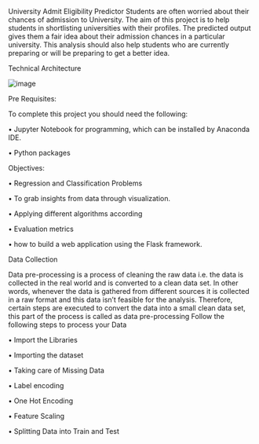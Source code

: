 University Admit Eligibility Predictor
Students are often worried about their chances of admission to University. The aim of this project is to help students in shortlisting universities with their profiles. The predicted output gives them a fair idea about their admission chances in a particular university. This analysis should also help students who are currently preparing or will be preparing to get a better idea.

Technical Architecture

![image](https://user-images.githubusercontent.com/117582789/200187612-dd0d026b-31db-49bf-beaf-d9937da422d1.png)

Pre Requisites:

To complete this project you should need the following:

•	Jupyter Notebook for programming, which can be installed by Anaconda IDE.

•	Python packages 

 Objectives:
 
•	Regression and Classification Problems

•	To grab insights from data through visualization.

•	Applying different algorithms according 

•	 Evaluation metrics

•	 how to build a web application using the Flask framework.

Data Collection

Data pre-processing is a process of cleaning the raw data i.e. the data is collected in the real world and is converted to a clean data set. In other words, whenever the data is gathered from different sources it is collected in a raw format and this data isn’t feasible for the analysis.
Therefore, certain steps are executed to convert the data into a small clean data set, this part of the process is called as data pre-processing Follow the following steps to process your Data

•	Import the Libraries

•	Importing the dataset

•	Taking care of Missing Data

•	Label encoding

•	One Hot Encoding

•	Feature Scaling

•	Splitting Data into Train and Test





